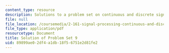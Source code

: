 ```yaml
---
content_type: resource
description: Solutions to a problem set on continuous and discrete signal processing.
file: null
file_location: /coursemedia/2-161-signal-processing-continuous-and-discrete-fall-2008/89899ae02df4a1db18f56751e2d81fe2_ps9soln.pdf
file_type: application/pdf
resourcetype: Document
title: Solution of Problem Set 9
uid: 89899ae0-2df4-a1db-18f5-6751e2d81fe2
---
```

